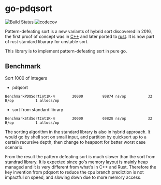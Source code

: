 # go-pdqsort

[![Build Status](https://travis-ci.com/MnO2/go-pdqsort.svg?branch=master)](https://travis-ci.com/MnO2/go-pdqsort)
[![codecov](https://codecov.io/gh/MnO2/go-pdqsort/branch/master/graph/badge.svg)](https://codecov.io/gh/MnO2/go-pdqsort)

Pattern-defeating sort is a new variants of hybrid sort discovered in 2016, the
first proof of concept was in [C++](https://github.com/orlp/pdqsort) and later
ported to [rust](https://github.com/stjepang/pdqsort). It is now part of rust
standard libarary for unstable sort.

This library is to implement pattern-defeating sort in pure go. 

## Benchmark

Sort 1000 of Integers

* pdqsort

```
BenchmarkPDQSortInt1K-4   	   20000	     80874 ns/op	      32 B/op	       1 allocs/op
```

* sort from standard library

```
BenchmarkStdSortInt1K-4   	   20000	     69828 ns/op	      32 B/op	       1 allocs/op
```

The sorting algorithm in the standard library is also in hybrid approach. It
would go by shell sort on small input, and partition by quicksort up to a
certain recursive depth, then change to heapsort for better worst case scenario.

From the result the pattern defeating sort is much slower than the sort from
standrad library. It is expected since go's memory layout is mainly heap managed
and it is very different from what's in C++ and Rust. Therefore the key
invention from pdqsort to reduce the cpu branch prediction is not impactful on
speed, and slowing down due to more memory access. 
